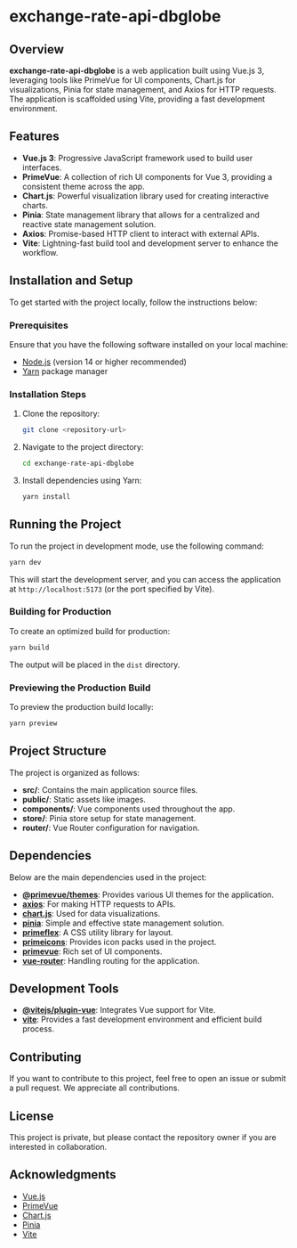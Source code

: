 # exchange-rate-api-dbglobe

## Overview
**exchange-rate-api-dbglobe** is a web application built using Vue.js 3, leveraging tools like PrimeVue for UI components, Chart.js for visualizations, Pinia for state management, and Axios for HTTP requests. The application is scaffolded using Vite, providing a fast development environment.

## Features
- **Vue.js 3**: Progressive JavaScript framework used to build user interfaces.
- **PrimeVue**: A collection of rich UI components for Vue 3, providing a consistent theme across the app.
- **Chart.js**: Powerful visualization library used for creating interactive charts.
- **Pinia**: State management library that allows for a centralized and reactive state management solution.
- **Axios**: Promise-based HTTP client to interact with external APIs.
- **Vite**: Lightning-fast build tool and development server to enhance the workflow.

## Installation and Setup
To get started with the project locally, follow the instructions below:

### Prerequisites
Ensure that you have the following software installed on your local machine:
- [Node.js](https://nodejs.org/) (version 14 or higher recommended)
- [Yarn](https://yarnpkg.com/) package manager

### Installation Steps
1. Clone the repository:
   ```bash
   git clone <repository-url>
   ```
2. Navigate to the project directory:
   ```bash
   cd exchange-rate-api-dbglobe
   ```
3. Install dependencies using Yarn:
   ```bash
   yarn install
   ```

## Running the Project
To run the project in development mode, use the following command:
```bash
yarn dev
```
This will start the development server, and you can access the application at `http://localhost:5173` (or the port specified by Vite).

### Building for Production
To create an optimized build for production:
```bash
yarn build
```
The output will be placed in the `dist` directory.

### Previewing the Production Build
To preview the production build locally:
```bash
yarn preview
```

## Project Structure
The project is organized as follows:
- **src/**: Contains the main application source files.
- **public/**: Static assets like images.
- **components/**: Vue components used throughout the app.
- **store/**: Pinia store setup for state management.
- **router/**: Vue Router configuration for navigation.

## Dependencies
Below are the main dependencies used in the project:
- **[@primevue/themes](https://www.primefaces.org/primevue/showcase/themes)**: Provides various UI themes for the application.
- **[axios](https://github.com/axios/axios)**: For making HTTP requests to APIs.
- **[chart.js](https://www.chartjs.org/)**: Used for data visualizations.
- **[pinia](https://pinia.vuejs.org/)**: Simple and effective state management solution.
- **[primeflex](https://www.primefaces.org/primevue/showcase/#/primeflex)**: A CSS utility library for layout.
- **[primeicons](https://www.primefaces.org/primevue/showcase/#/icons)**: Provides icon packs used in the project.
- **[primevue](https://www.primefaces.org/primevue/)**: Rich set of UI components.
- **[vue-router](https://router.vuejs.org/)**: Handling routing for the application.

## Development Tools
- **[@vitejs/plugin-vue](https://vitejs.dev/guide/#scaffolding-your-first-vite-project)**: Integrates Vue support for Vite.
- **[vite](https://vitejs.dev/)**: Provides a fast development environment and efficient build process.

## Contributing
If you want to contribute to this project, feel free to open an issue or submit a pull request. We appreciate all contributions.

## License
This project is private, but please contact the repository owner if you are interested in collaboration.

## Acknowledgments
- [Vue.js](https://vuejs.org/)
- [PrimeVue](https://www.primefaces.org/primevue/)
- [Chart.js](https://www.chartjs.org/)
- [Pinia](https://pinia.vuejs.org/)
- [Vite](https://vitejs.dev/)

